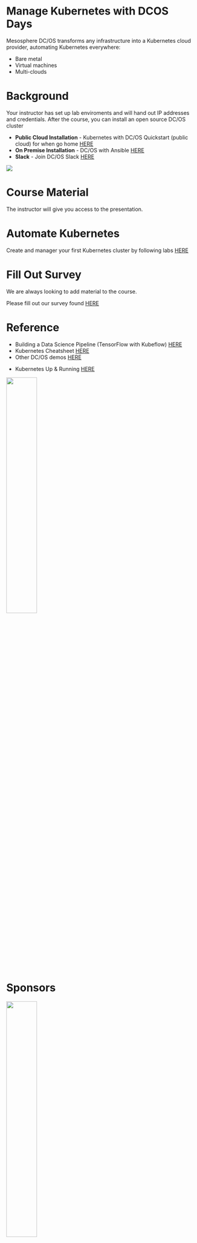 # Manage Kubernetes with DCOS Days

Mesosphere DC/OS transforms any infrastructure into a Kubernetes cloud provider, automating Kubernetes everywhere: 

* Bare metal
* Virtual machines
* Multi-clouds

# Background

Your instructor has set up lab enviroments and will hand out IP addresses and credentials. After the course, you can install an open source DC/OS cluster 
* **Public Cloud Installation** - Kubernetes with DC/OS Quickstart (public cloud) for when go home [HERE](https://github.com/mesosphere/dcos-kubernetes-quickstart)
* **On Premise Installation** - DC/OS with Ansible [HERE](https://github.com/dcos-labs/ansible-dcos) 
* **Slack** - Join DC/OS Slack [HERE](https://chat.dcos.io/)

![](https://i.imgur.com/rIJ1ZxF.png)

# Course Material

The instructor will give you access to the presentation. 

# Automate Kubernetes

Create and manager your first Kubernetes cluster by following labs [HERE](https://github.com/chrisgaun/Manage-Kubernetes-with-DCOS-Days/tree/master/Labs)

# Fill Out Survey

We are always looking to add material to the course. 

Please fill out our survey found [HERE](https://goo.gl/forms/ougjUYkLablAdChQ2) 

# Reference

* Building a Data Science Pipeline (TensorFlow with Kubeflow) [HERE](https://mesosphere.com/resources/building-data-science-platform/) 
* Kubernetes Cheatsheet [HERE](https://mesosphere.com/resources/kubernetes-cheatsheet/)
* Other DC/OS demos [HERE](https://github.com/dcos/demos/) 
<!--- * Community links [HERE]() --->  
* Kubernetes Up & Running [HERE](https://mesosphere.com/resources/running-kubernetes-oreilly-ebook/)

<img src="https://mesosphere.com/wp-content/uploads/2017/09/running-kubernetes_oreilly-ebook.png" width="40%">

# Sponsors

<img src="https://mesosphere.com/wp-content/uploads/2017/11/mesosphere-logo.png" width="40%">
